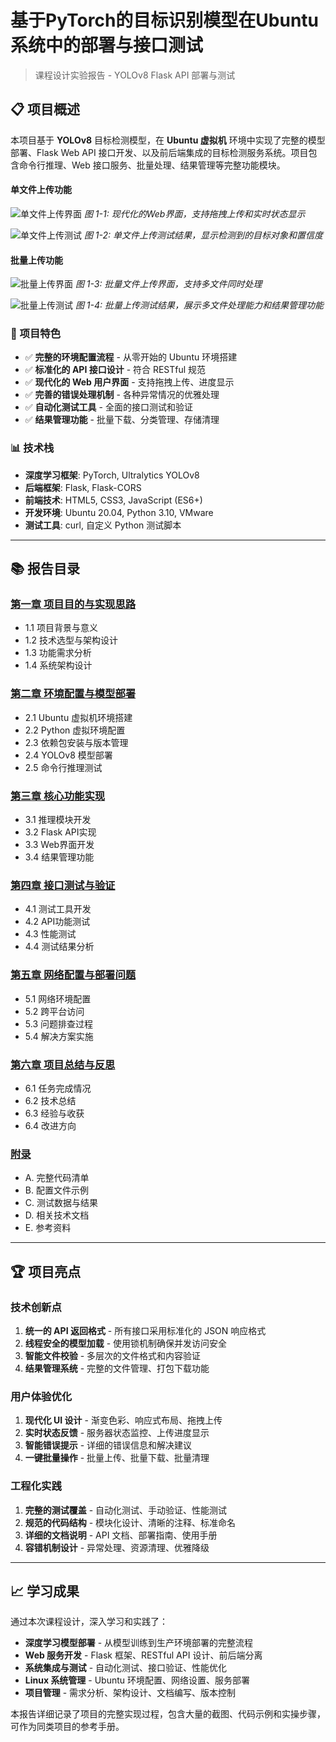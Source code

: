 # 基于PyTorch的目标识别模型在Ubuntu系统中的部署与接口测试

> 课程设计实验报告 - YOLOv8 Flask API 部署与测试

## 📋 项目概述

本项目基于 **YOLOv8** 目标检测模型，在 **Ubuntu 虚拟机** 环境中实现了完整的模型部署、Flask Web API 接口开发、以及前后端集成的目标检测服务系统。项目包含命令行推理、Web 接口服务、批量处理、结果管理等完整功能模块。

#### 单文件上传功能
![单文件上传界面](images/single_upload.png)
*图 1-1: 现代化的Web界面，支持拖拽上传和实时状态显示*

![单文件上传测试](images/single_upload_test.png)
*图 1-2: 单文件上传测试结果，显示检测到的目标对象和置信度*

#### 批量上传功能
![批量上传界面](images/multpline_upload.png)
*图 1-3: 批量文件上传界面，支持多文件同时处理*

![批量上传测试](images/multpline_upload_test.png)
*图 1-4: 批量上传测试结果，展示多文件处理能力和结果管理功能*

### 🎯 项目特色
- ✅ **完整的环境配置流程** - 从零开始的 Ubuntu 环境搭建
- ✅ **标准化的 API 接口设计** - 符合 RESTful 规范
- ✅ **现代化的 Web 用户界面** - 支持拖拽上传、进度显示
- ✅ **完善的错误处理机制** - 各种异常情况的优雅处理
- ✅ **自动化测试工具** - 全面的接口测试和验证
- ✅ **结果管理功能** - 批量下载、分类管理、存储清理

### 📊 技术栈
- **深度学习框架**: PyTorch, Ultralytics YOLOv8
- **后端框架**: Flask, Flask-CORS
- **前端技术**: HTML5, CSS3, JavaScript (ES6+)
- **开发环境**: Ubuntu 20.04, Python 3.10, VMware
- **测试工具**: curl, 自定义 Python 测试脚本

---

## 📚 报告目录

### [第一章 项目目的与实现思路](chapter1.md)
- 1.1 项目背景与意义
- 1.2 技术选型与架构设计
- 1.3 功能需求分析
- 1.4 系统架构设计

### [第二章 环境配置与模型部署](chapter2.md)
- 2.1 Ubuntu 虚拟机环境搭建
- 2.2 Python 虚拟环境配置
- 2.3 依赖包安装与版本管理
- 2.4 YOLOv8 模型部署
- 2.5 命令行推理测试

### [第三章 核心功能实现](chapter3.md)
- 3.1 推理模块开发
- 3.2 Flask API实现
- 3.3 Web界面开发
- 3.4 结果管理功能

### [第四章 接口测试与验证](chapter4.md)
- 4.1 测试工具开发
- 4.2 API功能测试
- 4.3 性能测试
- 4.4 测试结果分析

### [第五章 网络配置与部署问题](chapter5.md)
- 5.1 网络环境配置
- 5.2 跨平台访问
- 5.3 问题排查过程
- 5.4 解决方案实施

### [第六章 项目总结与反思](chapter6.md)
- 6.1 任务完成情况
- 6.2 技术总结
- 6.3 经验与收获
- 6.4 改进方向

### [附录](appendix.md)
- A. 完整代码清单
- B. 配置文件示例
- C. 测试数据与结果
- D. 相关技术文档
- E. 参考资料

---

## 🏆 项目亮点

### 技术创新点
1. **统一的 API 返回格式** - 所有接口采用标准化的 JSON 响应格式
2. **线程安全的模型加载** - 使用锁机制确保并发访问安全
3. **智能文件校验** - 多层次的文件格式和内容验证
4. **结果管理系统** - 完整的文件管理、打包下载功能

### 用户体验优化
1. **现代化 UI 设计** - 渐变色彩、响应式布局、拖拽上传
2. **实时状态反馈** - 服务器状态监控、上传进度显示
3. **智能错误提示** - 详细的错误信息和解决建议
4. **一键批量操作** - 批量上传、批量下载、批量清理

### 工程化实践
1. **完整的测试覆盖** - 自动化测试、手动验证、性能测试
2. **规范的代码结构** - 模块化设计、清晰的注释、标准命名
3. **详细的文档说明** - API 文档、部署指南、使用手册
4. **容错机制设计** - 异常处理、资源清理、优雅降级

---

## 📈 学习成果

通过本次课程设计，深入学习和实践了：

- **深度学习模型部署** - 从模型训练到生产环境部署的完整流程
- **Web 服务开发** - Flask 框架、RESTful API 设计、前后端分离
- **系统集成与测试** - 自动化测试、接口验证、性能优化
- **Linux 系统管理** - Ubuntu 环境配置、网络设置、服务部署
- **项目管理** - 需求分析、架构设计、文档编写、版本控制

本报告详细记录了项目的完整实现过程，包含大量的截图、代码示例和实操步骤，可作为同类项目的参考手册。 
